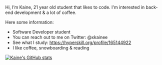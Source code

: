 Hi, I’m Kaine, 21 year old student that likes to code. 
I'm interested in back-end development & a lot of coffee. 

Here some information: 
- Software Developer student
- You can reach out to me on Twitter: @xkainee
- See what I study: https://hyperskill.org/profile/165144922
- I like coffee, snowboarding & reading
<!---
zkainee/zkainee is a ✨ special ✨ repository because its `README.md` (this file) appears on your GitHub profile.
You can click the Preview link to take a look at your changes.
--->
[![Kaine's GitHub stats](https://github-readme-stats.vercel.app/api?username=zkainee)](https://github.com/zkainee/github-readme-stats)

